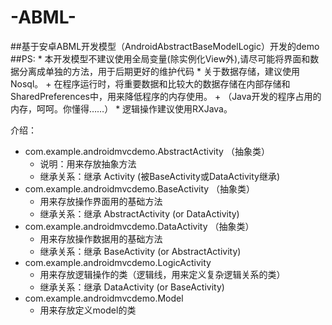 # -ABML-
##基于安卓ABML开发模型（AndroidAbstractBaseModelLogic）开发的demo
##PS: 
    * 本开发模型不建议使用全局变量(除实例化View外),请尽可能将界面和数据分离成单独的方法，用于后期更好的维护代码
    * 关于数据存储，建议使用Nosql。
        +  在程序运行时，将重要数据和比较大的数据存储在内部存储和SharedPreferences中，用来降低程序的内存使用。
        + （Java开发的程序占用的内存，呵呵。你懂得……）
    * 逻辑操作建议使用RXJava。

介绍：
*  com.example.androidmvcdemo.AbstractActivity （抽象类）
    + 说明：用来存放抽象方法
    - 继承关系：继承 Activity (被BaseActivity或DataActivity继承)
*  com.example.androidmvcdemo.BaseActivity （抽象类）
    + 用来存放操作界面用的基础方法
    - 继承关系：继承 AbstractActivity (or DataActivity)   
*  com.example.androidmvcdemo.DataActivity （抽象类）
    + 用来存放操作数据用的基础方法
    - 继承关系：继承 BaseActivity (or AbstractActivity)
*  com.example.androidmvcdemo.LogicActivity
    + 用来存放逻辑操作的类（逻辑线，用来定义复杂逻辑关系的类）
    - 继承关系：继承 DataActivity (or BaseActivity)
*  com.example.androidmvcdemo.Model
     + 用来存放定义model的类
